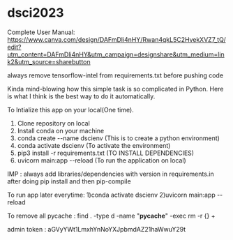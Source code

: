 # dsci2023
Complete User Manual: https://www.canva.com/design/DAFmDli4nHY/Rwan4qkL5C2HvekXVZ7_tQ/edit?utm_content=DAFmDli4nHY&utm_campaign=designshare&utm_medium=link2&utm_source=sharebutton

always remove tensorflow-intel from requirements.txt before pushing code

Kinda mind-blowing how this simple task is so complicated in Python. Here is what I think is the best way to do it automatically.

To Intialize this app on your local(One time).
1) Clone repository on local
2) Install conda on your machine
3) conda create --name dscienv (This is to create a python environment)
4) conda activate dscienv (To activate the environment)
5) pip3 install -r requirements.txt (TO INSTALL DEPENDENCIES)
6) uvicorn main:app --reload (To run the application on local)

IMP : always add libraries/dependencies with version in requirements.in after doing pip install and
then
pip-compile 


 To run app later everytime:
 1)conda activate dscienv
 2)uvicorn main:app --reload


To remove all pycache : 
find . -type d -name  "__pycache__" -exec rm -r {} +


admin token : aGVyYWt1LmxhYnNoYXJpbmdAZ21haWwuY29t
